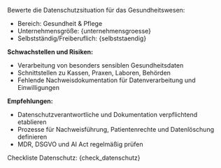 Bewerte die Datenschutzsituation für das Gesundheitswesen:

- Bereich: Gesundheit & Pflege
- Unternehmensgröße: {unternehmensgroesse}
- Selbstständig/Freiberuflich: {selbststaendig}

**Schwachstellen und Risiken:**  
- Verarbeitung von besonders sensiblen Gesundheitsdaten  
- Schnittstellen zu Kassen, Praxen, Laboren, Behörden  
- Fehlende Nachweisdokumentation für Datenverarbeitung und Einwilligungen

**Empfehlungen:**  
- Datenschutzverantwortliche und Dokumentation verpflichtend etablieren  
- Prozesse für Nachweisführung, Patientenrechte und Datenlöschung definieren  
- MDR, DSGVO und AI Act regelmäßig prüfen

Checkliste Datenschutz:
{check_datenschutz}

